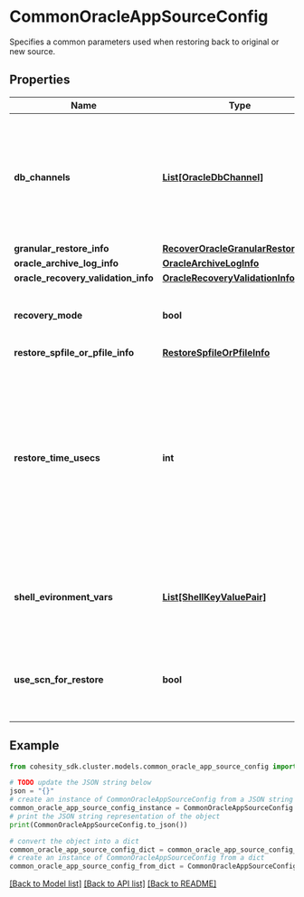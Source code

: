 # CommonOracleAppSourceConfig

Specifies a common parameters used when restoring back to original or new source.

## Properties

Name | Type | Description | Notes
------------ | ------------- | ------------- | -------------
**db_channels** | [**List[OracleDbChannel]**](OracleDbChannel.md) | Specifies the Oracle database node channels info. If not specified, the default values assigned by the server are applied to all the databases. | [optional] 
**granular_restore_info** | [**RecoverOracleGranularRestoreInfo**](RecoverOracleGranularRestoreInfo.md) |  | [optional] 
**oracle_archive_log_info** | [**OracleArchiveLogInfo**](OracleArchiveLogInfo.md) |  | [optional] 
**oracle_recovery_validation_info** | [**OracleRecoveryValidationInfo**](OracleRecoveryValidationInfo.md) |  | [optional] 
**recovery_mode** | **bool** | Specifies if database should be left in recovery mode. | [optional] 
**restore_spfile_or_pfile_info** | [**RestoreSpfileOrPfileInfo**](RestoreSpfileOrPfileInfo.md) |  | [optional] 
**restore_time_usecs** | **int** | Specifies the time in the past to which the Oracle db needs to be restored. This allows for granular recovery of Oracle databases. If this is not set, the Oracle db will be restored from the full/incremental snapshot. | [optional] 
**shell_evironment_vars** | [**List[ShellKeyValuePair]**](ShellKeyValuePair.md) | Specifies key value pairs of shell variables which defines the restore shell environment. | [optional] 
**use_scn_for_restore** | **bool** | Specifies whether database recovery performed should use scn value or not. | [optional] 

## Example

```python
from cohesity_sdk.cluster.models.common_oracle_app_source_config import CommonOracleAppSourceConfig

# TODO update the JSON string below
json = "{}"
# create an instance of CommonOracleAppSourceConfig from a JSON string
common_oracle_app_source_config_instance = CommonOracleAppSourceConfig.from_json(json)
# print the JSON string representation of the object
print(CommonOracleAppSourceConfig.to_json())

# convert the object into a dict
common_oracle_app_source_config_dict = common_oracle_app_source_config_instance.to_dict()
# create an instance of CommonOracleAppSourceConfig from a dict
common_oracle_app_source_config_from_dict = CommonOracleAppSourceConfig.from_dict(common_oracle_app_source_config_dict)
```
[[Back to Model list]](../README.md#documentation-for-models) [[Back to API list]](../README.md#documentation-for-api-endpoints) [[Back to README]](../README.md)


